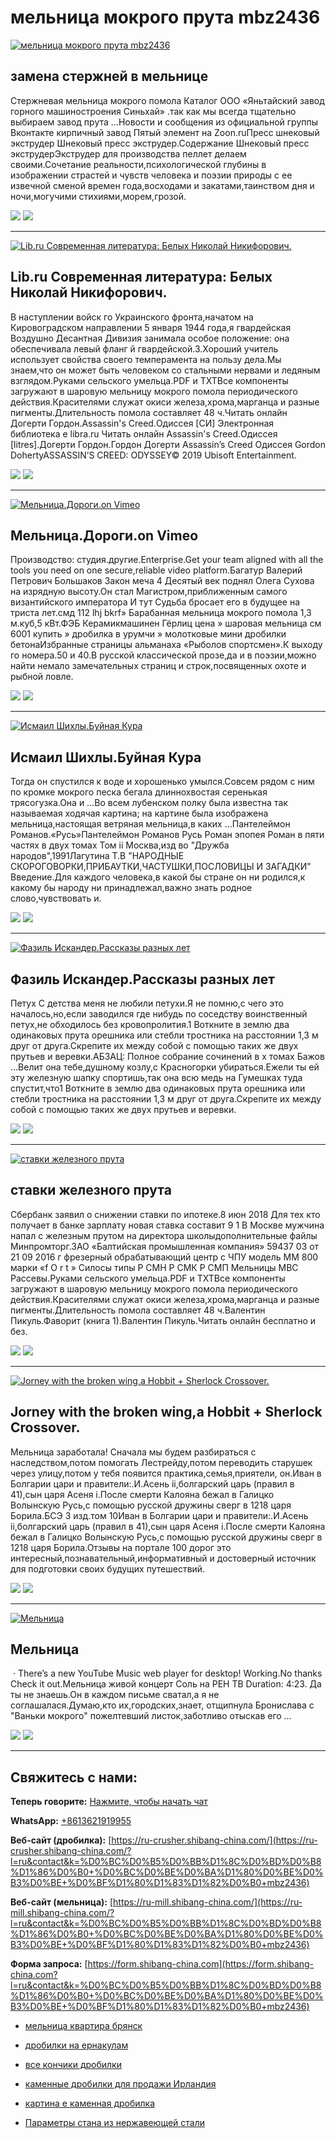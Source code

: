 # мельница мокрого прута mbz2436

<a href="https://swt.shibang-china.com/?l=ru&img&k=%D0%BC%D0%B5%D0%BB%D1%8C%D0%BD%D0%B8%D1%86%D0%B0+%D0%BC%D0%BE%D0%BA%D1%80%D0%BE%D0%B3%D0%BE+%D0%BF%D1%80%D1%83%D1%82%D0%B0+mbz2436" target="_blank">![мельница мокрого прута mbz2436](http://static.shibang-china.com/all-800x300/391.jpg)</a>

## замена стержней в мельнице
Стержневая мельница мокрого помола Каталог ООО &#171;Яньтайский завод горного машиностроения Синьхай&#187; .так как мы всегда тщательно выбираем завод прута …Новости и сообщения из официальной группы Вконтакте кирпичный завод Пятый элемент на Zoon.ruПресс шнековый экструдер Шнековый пресс экструдер.Содержание Шнековый пресс экструдерЭкструдер для производства пеллет делаем своими.Сочетание реальности,психологической глубины в изображении страстей и чувств человека и поэзии природы с ее извечной сменой времен года,восходами и закатами,таинством дня и ночи,могучими стихиями,морем,грозой.


<a href="https://whatsapp.shibangsoft.com/WhatsApp.php" target="_blank" title="WhatsApp">![](http://static.shibang-china.com/icon/whatsapp.png)</a> <a href="https://swt.shibang-china.com/?l=ru&icon&k=%D0%BC%D0%B5%D0%BB%D1%8C%D0%BD%D0%B8%D1%86%D0%B0+%D0%BC%D0%BE%D0%BA%D1%80%D0%BE%D0%B3%D0%BE+%D0%BF%D1%80%D1%83%D1%82%D0%B0+mbz2436" target="_blank">![](http://static.shibang-china.com/icon/chat-ru.png)</a>

---

<a href="https://swt.shibang-china.com/?l=ru&img&k=%D0%BC%D0%B5%D0%BB%D1%8C%D0%BD%D0%B8%D1%86%D0%B0+%D0%BC%D0%BE%D0%BA%D1%80%D0%BE%D0%B3%D0%BE+%D0%BF%D1%80%D1%83%D1%82%D0%B0+mbz2436" target="_blank">![Lib.ru Современная литература: Белых Николай Никифорович.](http://static.shibang-china.com/all-800x300/200.jpg)</a>

## Lib.ru Современная литература: Белых Николай Никифорович.
В наступлении войск го Украинского фронта,начатом на Кировоградском направлении 5 января 1944 года,я гвардейская Воздушно Десантная Дивизия занимала особое положение: она обеспечивала левый фланг й гвардейской.3.Хороший учитель использует свойства своего темперамента на пользу дела.Мы знаем,что он может быть человеком со стальными нервами и ледяным взглядом.Руками сельского умельца.PDF и TXTВсе компоненты загружают в шаровую мельницу мокрого помола периодического действия.Красителями служат окиси железа,хрома,марганца и разные пигменты.Длительность помола составляет 48 ч.Читать онлайн Догерти Гордон.Assassin's Creed.Одиссея [СИ] Электронная библиотека e libra.ru Читать онлайн Assassin's Creed.Одиссея [litres].Догерти Гордон.Гордон Догерти Assassin’s Creed Одиссея Gordon DohertyASSASSIN’S CREED: ODYSSEY&#169; 2019 Ubisoft Entertainment.


<a href="https://whatsapp.shibangsoft.com/WhatsApp.php" target="_blank" title="WhatsApp">![](http://static.shibang-china.com/icon/whatsapp.png)</a> <a href="https://swt.shibang-china.com/?l=ru&icon&k=%D0%BC%D0%B5%D0%BB%D1%8C%D0%BD%D0%B8%D1%86%D0%B0+%D0%BC%D0%BE%D0%BA%D1%80%D0%BE%D0%B3%D0%BE+%D0%BF%D1%80%D1%83%D1%82%D0%B0+mbz2436" target="_blank">![](http://static.shibang-china.com/icon/chat-ru.png)</a>

---

<a href="https://swt.shibang-china.com/?l=ru&img&k=%D0%BC%D0%B5%D0%BB%D1%8C%D0%BD%D0%B8%D1%86%D0%B0+%D0%BC%D0%BE%D0%BA%D1%80%D0%BE%D0%B3%D0%BE+%D0%BF%D1%80%D1%83%D1%82%D0%B0+mbz2436" target="_blank">![Мельница.Дороги.on Vimeo](http://static.shibang-china.com/all-800x300/1048.jpg)</a>

## Мельница.Дороги.on Vimeo
Производство: студия.другие.Enterprise.Get your team aligned with all the tools you need on one secure,reliable video platform.Багатур Валерий Петрович Большаков Закон меча 4 Десятый век поднял Олега Сухова на изрядную высоту.Он стал Магистром,приближенным самого византийского императора И тут Судьба бросает его в будущее на триста лет.смд 112 lhj bkrf&#187; Барабанная мельница мокрого помола 1,3 м.куб,5 кВт.ФЭБ Керамикмашинен Гёрлиц цена &#187; шаровая мельница см 6001 купить &#187; дробилка в урумчи &#187; молотковые мини дробилки бетонаИзбранные страницы альманаха &#171;Рыболов спортсмен&#187;.К выходу го номера.50 и 40.В русской классической прозе,да и в поэзии,можно найти немало замечательных страниц и строк,посвященных охоте и рыбной ловле.


<a href="https://whatsapp.shibangsoft.com/WhatsApp.php" target="_blank" title="WhatsApp">![](http://static.shibang-china.com/icon/whatsapp.png)</a> <a href="https://swt.shibang-china.com/?l=ru&icon&k=%D0%BC%D0%B5%D0%BB%D1%8C%D0%BD%D0%B8%D1%86%D0%B0+%D0%BC%D0%BE%D0%BA%D1%80%D0%BE%D0%B3%D0%BE+%D0%BF%D1%80%D1%83%D1%82%D0%B0+mbz2436" target="_blank">![](http://static.shibang-china.com/icon/chat-ru.png)</a>

---

<a href="https://swt.shibang-china.com/?l=ru&img&k=%D0%BC%D0%B5%D0%BB%D1%8C%D0%BD%D0%B8%D1%86%D0%B0+%D0%BC%D0%BE%D0%BA%D1%80%D0%BE%D0%B3%D0%BE+%D0%BF%D1%80%D1%83%D1%82%D0%B0+mbz2436" target="_blank">![Исмаил Шихлы.Буйная Кура](http://static.shibang-china.com/all-800x300/529.jpg)</a>

## Исмаил Шихлы.Буйная Кура
Тогда он спустился к воде и хорошенько умылся.Совсем рядом с ним по кромке мокрого песка бегала длиннохвостая серенькая трясогузка.Она и …Во всем лубенском полку была известна так называемая ходячая картина; на картине была изображена мельница,настоящая ветряная мельница,в каких …Пантелеймон Романов.&#171;Русь&#187;Пантелеймон Романов Русь Роман эпопея Роман в пяти частях в двух томах Том ii Москва,изд во &quot;Дружба народов&quot;,1991Лагутина Т.В &quot;НАРОДНЫЕ СКОРОГОВОРКИ,ПРИБАУТКИ,ЧАСТУШКИ,ПОСЛОВИЦЫ И ЗАГАДКИ&quot; Введение.Для каждого человека,в какой бы стране он ни родился,к какому бы народу ни принадлежал,важно знать родное слово,чувствовать и.


<a href="https://whatsapp.shibangsoft.com/WhatsApp.php" target="_blank" title="WhatsApp">![](http://static.shibang-china.com/icon/whatsapp.png)</a> <a href="https://swt.shibang-china.com/?l=ru&icon&k=%D0%BC%D0%B5%D0%BB%D1%8C%D0%BD%D0%B8%D1%86%D0%B0+%D0%BC%D0%BE%D0%BA%D1%80%D0%BE%D0%B3%D0%BE+%D0%BF%D1%80%D1%83%D1%82%D0%B0+mbz2436" target="_blank">![](http://static.shibang-china.com/icon/chat-ru.png)</a>

---

<a href="https://swt.shibang-china.com/?l=ru&img&k=%D0%BC%D0%B5%D0%BB%D1%8C%D0%BD%D0%B8%D1%86%D0%B0+%D0%BC%D0%BE%D0%BA%D1%80%D0%BE%D0%B3%D0%BE+%D0%BF%D1%80%D1%83%D1%82%D0%B0+mbz2436" target="_blank">![Фазиль Искандер.Рассказы разных лет](http://static.shibang-china.com/all-800x300/536.jpg)</a>

## Фазиль Искандер.Рассказы разных лет
Петух С детства меня не любили петухи.Я не помню,с чего это началось,но,если заводился где нибудь по соседству воинственный петух,не обходилось без кровопролития.1 Воткните в землю два одинаковых прута орешника или стебли тростника на расстоянии 1,3 м друг от друга.Скрепите их между собой с помощью таких же двух прутьев и веревки.АБЗАЦ: Полное собрание сочинений в х томах Бажов …Велит она тебе,душному козлу,с Красногорки убираться.Ежели ты ей эту железную шапку спортишь,так она всю медь на Гумешках туда спустит,что1 Воткните в землю два одинаковых прута орешника или стебли тростника на расстоянии 1,3 м друг от друга.Скрепите их между собой с помощью таких же двух прутьев и веревки.


<a href="https://whatsapp.shibangsoft.com/WhatsApp.php" target="_blank" title="WhatsApp">![](http://static.shibang-china.com/icon/whatsapp.png)</a> <a href="https://swt.shibang-china.com/?l=ru&icon&k=%D0%BC%D0%B5%D0%BB%D1%8C%D0%BD%D0%B8%D1%86%D0%B0+%D0%BC%D0%BE%D0%BA%D1%80%D0%BE%D0%B3%D0%BE+%D0%BF%D1%80%D1%83%D1%82%D0%B0+mbz2436" target="_blank">![](http://static.shibang-china.com/icon/chat-ru.png)</a>

---

<a href="https://swt.shibang-china.com/?l=ru&img&k=%D0%BC%D0%B5%D0%BB%D1%8C%D0%BD%D0%B8%D1%86%D0%B0+%D0%BC%D0%BE%D0%BA%D1%80%D0%BE%D0%B3%D0%BE+%D0%BF%D1%80%D1%83%D1%82%D0%B0+mbz2436" target="_blank">![ставки железного прута](http://static.shibang-china.com/all-800x300/1004.jpg)</a>

## ставки железного прута
Сбербанк заявил о снижении ставки по ипотеке.8 июн 2018 Для тех кто получает в банке зарплату новая ставка составит 9 1 В Москве мужчина напал с железным прутом на директора школыдополнительные файлы Минпромторг.ЗАО &#171;Балтийская промышленная компания&#187; 59437 03 от 21 09 2016 г фрезерный обрабатывающий центр с ЧПУ модель ММ 800 марки &#171;f О r t &#187; Силосы типы Р СМН Р СМК Р СМП Мельницы МВС Рассевы.Руками сельского умельца.PDF и TXTВсе компоненты загружают в шаровую мельницу мокрого помола периодического действия.Красителями служат окиси железа,хрома,марганца и разные пигменты.Длительность помола составляет 48 ч.Валентин Пикуль.Фаворит (книга 1).Валентин Пикуль.Читать онлайн бесплатно и без.


<a href="https://whatsapp.shibangsoft.com/WhatsApp.php" target="_blank" title="WhatsApp">![](http://static.shibang-china.com/icon/whatsapp.png)</a> <a href="https://swt.shibang-china.com/?l=ru&icon&k=%D0%BC%D0%B5%D0%BB%D1%8C%D0%BD%D0%B8%D1%86%D0%B0+%D0%BC%D0%BE%D0%BA%D1%80%D0%BE%D0%B3%D0%BE+%D0%BF%D1%80%D1%83%D1%82%D0%B0+mbz2436" target="_blank">![](http://static.shibang-china.com/icon/chat-ru.png)</a>

---

<a href="https://swt.shibang-china.com/?l=ru&img&k=%D0%BC%D0%B5%D0%BB%D1%8C%D0%BD%D0%B8%D1%86%D0%B0+%D0%BC%D0%BE%D0%BA%D1%80%D0%BE%D0%B3%D0%BE+%D0%BF%D1%80%D1%83%D1%82%D0%B0+mbz2436" target="_blank">![Jorney with the broken wing,a Hobbit + Sherlock Crossover.](http://static.shibang-china.com/all-800x300/176.jpg)</a>

## Jorney with the broken wing,a Hobbit + Sherlock Crossover.
Мельница заработала! Сначала мы будем разбираться с наследством,потом помогать Лестрейду,потом переводить старушек через улицу,потом у тебя появится практика,семья,приятели, он.Иван в Болгарии цари и правители:.И.Асень ii,болгарский царь (правил в 41),сын царя Асеня i.После смерти Калояна бежал в Галицко Волынскую Русь,с помощью русской дружины сверг в 1218 царя Борила.БСЭ 3 изд.том 10Иван в Болгарии цари и правители:.И.Асень ii,болгарский царь (правил в 41),сын царя Асеня i.После смерти Калояна бежал в Галицко Волынскую Русь,с помощью русской дружины сверг в 1218 царя Борила.Отзывы на портале 100 дорог это интересный,познавательный,информативный и достоверный источник для подготовки своих будущих путешествий.


<a href="https://whatsapp.shibangsoft.com/WhatsApp.php" target="_blank" title="WhatsApp">![](http://static.shibang-china.com/icon/whatsapp.png)</a> <a href="https://swt.shibang-china.com/?l=ru&icon&k=%D0%BC%D0%B5%D0%BB%D1%8C%D0%BD%D0%B8%D1%86%D0%B0+%D0%BC%D0%BE%D0%BA%D1%80%D0%BE%D0%B3%D0%BE+%D0%BF%D1%80%D1%83%D1%82%D0%B0+mbz2436" target="_blank">![](http://static.shibang-china.com/icon/chat-ru.png)</a>

---

<a href="https://swt.shibang-china.com/?l=ru&img&k=%D0%BC%D0%B5%D0%BB%D1%8C%D0%BD%D0%B8%D1%86%D0%B0+%D0%BC%D0%BE%D0%BA%D1%80%D0%BE%D0%B3%D0%BE+%D0%BF%D1%80%D1%83%D1%82%D0%B0+mbz2436" target="_blank">![Мельница](http://static.shibang-china.com/all-800x300/484.jpg)</a>

## Мельница
&nbsp;&#0183;&#32;There’s a new YouTube Music web player for desktop! Working.No thanks Check it out.Мельница живой концерт Соль на РЕН ТВ Duration: 4:23. Да ты не знаешь.Он в каждом письме сватал,а я не соглашалася.Думаю,кто их,городских,знает, отщипнула Бронислава с &quot;Ваньки мокрого&quot; пожелтевший листок,заботливо отыскав его …

<a href="https://whatsapp.shibangsoft.com/WhatsApp.php" target="_blank" title="WhatsApp">![](http://static.shibang-china.com/icon/whatsapp.png)</a> <a href="https://swt.shibang-china.com/?l=ru&icon&k=%D0%BC%D0%B5%D0%BB%D1%8C%D0%BD%D0%B8%D1%86%D0%B0+%D0%BC%D0%BE%D0%BA%D1%80%D0%BE%D0%B3%D0%BE+%D0%BF%D1%80%D1%83%D1%82%D0%B0+mbz2436" target="_blank">![](http://static.shibang-china.com/icon/chat-ru.png)</a>

---
## Свяжитесь с нами:

**Теперь говорите:** [Нажмите, чтобы начать чат](https://swt.shibang-china.com?l=ru&contact&k=%D0%BC%D0%B5%D0%BB%D1%8C%D0%BD%D0%B8%D1%86%D0%B0+%D0%BC%D0%BE%D0%BA%D1%80%D0%BE%D0%B3%D0%BE+%D0%BF%D1%80%D1%83%D1%82%D0%B0+mbz2436)

**WhatsApp:**  [+8613621919955](https://whatsapp.shibangsoft.com/WhatsApp.php)

**Веб-сайт (дробилка):** [https://ru-crusher.shibang-china.com/](https://ru-crusher.shibang-china.com/?l=ru&contact&k=%D0%BC%D0%B5%D0%BB%D1%8C%D0%BD%D0%B8%D1%86%D0%B0+%D0%BC%D0%BE%D0%BA%D1%80%D0%BE%D0%B3%D0%BE+%D0%BF%D1%80%D1%83%D1%82%D0%B0+mbz2436)

**Веб-сайт (мельница):** [https://ru-mill.shibang-china.com/](https://ru-mill.shibang-china.com/?l=ru&contact&k=%D0%BC%D0%B5%D0%BB%D1%8C%D0%BD%D0%B8%D1%86%D0%B0+%D0%BC%D0%BE%D0%BA%D1%80%D0%BE%D0%B3%D0%BE+%D0%BF%D1%80%D1%83%D1%82%D0%B0+mbz2436)

**Форма запроса:** [https://form.shibang-china.com](https://form.shibang-china.com?l=ru&contact&k=%D0%BC%D0%B5%D0%BB%D1%8C%D0%BD%D0%B8%D1%86%D0%B0+%D0%BC%D0%BE%D0%BA%D1%80%D0%BE%D0%B3%D0%BE+%D0%BF%D1%80%D1%83%D1%82%D0%B0+mbz2436)

* [мельница квартира брянск](../121/%D0%BC%D0%B5%D0%BB%D1%8C%D0%BD%D0%B8%D1%86%D0%B0%20%D0%BA%D0%B2%D0%B0%D1%80%D1%82%D0%B8%D1%80%D0%B0%20%D0%B1%D1%80%D1%8F%D0%BD%D1%81%D0%BA.md)

* [дробилки на ернакулам](../123/%D0%B4%D1%80%D0%BE%D0%B1%D0%B8%D0%BB%D0%BA%D0%B8%20%D0%BD%D0%B0%20%D0%B5%D1%80%D0%BD%D0%B0%D0%BA%D1%83%D0%BB%D0%B0%D0%BC.md)

* [все кончики дробилки](../125/%D0%B2%D1%81%D0%B5%20%D0%BA%D0%BE%D0%BD%D1%87%D0%B8%D0%BA%D0%B8%20%D0%B4%D1%80%D0%BE%D0%B1%D0%B8%D0%BB%D0%BA%D0%B8.md)

* [каменные дробилки для продажи Ирландия](../125/%D0%BA%D0%B0%D0%BC%D0%B5%D0%BD%D0%BD%D1%8B%D0%B5%20%D0%B4%D1%80%D0%BE%D0%B1%D0%B8%D0%BB%D0%BA%D0%B8%20%D0%B4%D0%BB%D1%8F%20%D0%BF%D1%80%D0%BE%D0%B4%D0%B0%D0%B6%D0%B8%20%D0%98%D1%80%D0%BB%D0%B0%D0%BD%D0%B4%D0%B8%D1%8F.md)

* [картина е каменная дробилка](../124/%D0%BA%D0%B0%D1%80%D1%82%D0%B8%D0%BD%D0%B0%20%D0%B5%20%D0%BA%D0%B0%D0%BC%D0%B5%D0%BD%D0%BD%D0%B0%D1%8F%20%D0%B4%D1%80%D0%BE%D0%B1%D0%B8%D0%BB%D0%BA%D0%B0.md)

* [Параметры стана из нержавеющей стали](../125/%D0%9F%D0%B0%D1%80%D0%B0%D0%BC%D0%B5%D1%82%D1%80%D1%8B%20%D1%81%D1%82%D0%B0%D0%BD%D0%B0%20%D0%B8%D0%B7%20%D0%BD%D0%B5%D1%80%D0%B6%D0%B0%D0%B2%D0%B5%D1%8E%D1%89%D0%B5%D0%B9%20%D1%81%D1%82%D0%B0%D0%BB%D0%B8.md)